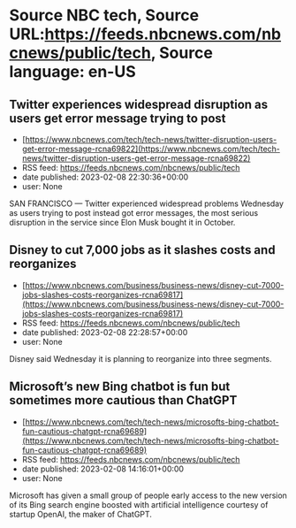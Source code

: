 # Source NBC tech, Source URL:https://feeds.nbcnews.com/nbcnews/public/tech, Source language: en-US

## Twitter experiences widespread disruption as users get error message trying to post
 - [https://www.nbcnews.com/tech/tech-news/twitter-disruption-users-get-error-message-rcna69822](https://www.nbcnews.com/tech/tech-news/twitter-disruption-users-get-error-message-rcna69822)
 - RSS feed: https://feeds.nbcnews.com/nbcnews/public/tech
 - date published: 2023-02-08 22:30:36+00:00
 - user: None

SAN FRANCISCO — Twitter experienced widespread problems Wednesday as users trying to post instead got error messages, the most serious disruption in the service since Elon Musk bought it in October.

## Disney to cut 7,000 jobs as it slashes costs and reorganizes
 - [https://www.nbcnews.com/business/business-news/disney-cut-7000-jobs-slashes-costs-reorganizes-rcna69817](https://www.nbcnews.com/business/business-news/disney-cut-7000-jobs-slashes-costs-reorganizes-rcna69817)
 - RSS feed: https://feeds.nbcnews.com/nbcnews/public/tech
 - date published: 2023-02-08 22:28:57+00:00
 - user: None

Disney said Wednesday it is planning to reorganize into three segments.

## Microsoft’s new Bing chatbot is fun but sometimes more cautious than ChatGPT
 - [https://www.nbcnews.com/tech/tech-news/microsofts-bing-chatbot-fun-cautious-chatgpt-rcna69689](https://www.nbcnews.com/tech/tech-news/microsofts-bing-chatbot-fun-cautious-chatgpt-rcna69689)
 - RSS feed: https://feeds.nbcnews.com/nbcnews/public/tech
 - date published: 2023-02-08 14:16:01+00:00
 - user: None

Microsoft has given a small group of people early access to the new version of its Bing search engine boosted with artificial intelligence courtesy of startup OpenAI, the maker of ChatGPT.
